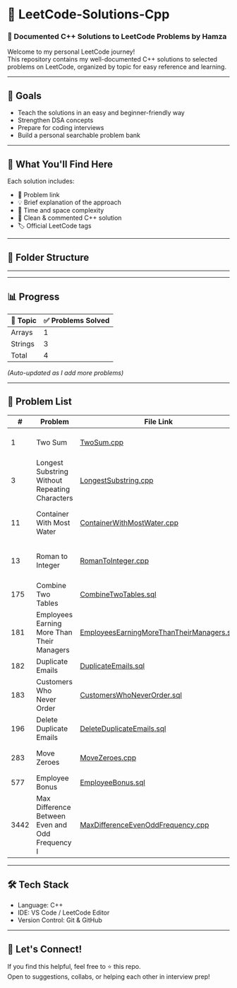 # 📘 LeetCode-Solutions-Cpp

### 🚀 Documented C++ Solutions to LeetCode Problems by **Hamza**

Welcome to my personal LeetCode journey!  
This repository contains my well-documented C++ solutions to selected problems on LeetCode, organized by topic for easy reference and learning.

---

## 🎯 Goals

- Teach the solutions in an easy and beginner-friendly way
- Strengthen DSA concepts 
- Prepare for coding interviews  
- Build a personal searchable problem bank

---

## 🧠 What You'll Find Here

Each solution includes:
- 🔗 Problem link  
- 💡 Brief explanation of the approach  
- 🧮 Time and space complexity  
- 🧾 Clean & commented C++ solution  
- 🏷️ Official LeetCode tags

---

## 📁 Folder Structure


---


---

## 📊 Progress

| 📂 Topic             | ✅ Problems Solved |
|----------------------|--------------------|
| Arrays               | 1                  |
| Strings              | 3                  |
| Total                | 4                  |

_(Auto-updated as I add more problems)_  

---

## 🧾 Problem List

| #    | Problem                                         | File Link                                                                                     | Difficulty | Tags                        |
|------|--------------------------------------------------|-----------------------------------------------------------------------------------------------|------------|-----------------------------|
| 1    | Two Sum                                         | [TwoSum.cpp](Arrays/1.TwoSum.cpp)                                                             | Easy       | Array, Hash Table           |
| 3    | Longest Substring Without Repeating Characters  | [LongestSubstring.cpp](Strings/3.LongestSubstringWithoutRepeatingCharacters.cpp)             | Medium     | Hash Table, String, Sliding Window |
| 11   | Container With Most Water                       | [ContainerWithMostWater.cpp](Arrays/11.ContainerWithMostWater.cpp)                           | Medium     | Arrays, Two Pointers, Greedy |
| 13   | Roman to Integer                                | [RomanToInteger.cpp](Strings/RomanToInteger.cpp)                                             | Easy       | Hash Table, Math, String    |
| 175  | Combine Two Tables                              | [CombineTwoTables.sql](Database/175.CombineTwoTables.sql)                                    | Easy       | Database                    |
| 181  | Employees Earning More Than Their Managers      | [EmployeesEarningMoreThanTheirManagers.sql](Database/181.EmployeesEarningMoreThanTheirManagers.sql) | Easy       | Database                    |
| 182  | Duplicate Emails                                | [DuplicateEmails.sql](Database/182.DuplicateEmails.sql)                                      | Easy       | Database                    |
| 183  | Customers Who Never Order                       | [CustomersWhoNeverOrder.sql](Database/183.CustomersWhoNeverOrder.sql)                        | Easy       | Database                    |
| 196  | Delete Duplicate Emails                         | [DeleteDuplicateEmails.sql](Database/196.DeleteDuplicateEmails.sql)                          | Easy       | Database                    |
| 283  | Move Zeroes                                     | [MoveZeroes.cpp](Arrays/283.MoveZeroes.cpp)                                                  | Easy       | Array, Two Pointers         |
| 577  | Employee Bonus                                  | [EmployeeBonus.sql](Database/577.EmployeeBonus.sql)                                          | Easy       | Database                    |
| 3442 | Max Difference Between Even and Odd Frequency I | [MaxDifferenceEvenOddFrequency.cpp](Strings/3442.MaxDifferenceEvenOddFrequency.cpp)          | Easy       | Hash Table, String, Counting |

---

## 🛠 Tech Stack

- Language: C++  
- IDE: VS Code / LeetCode Editor  
- Version Control: Git & GitHub  

---

## 🙌 Let's Connect!

If you find this helpful, feel free to ⭐ this repo.  
Open to suggestions, collabs, or helping each other in interview prep!

